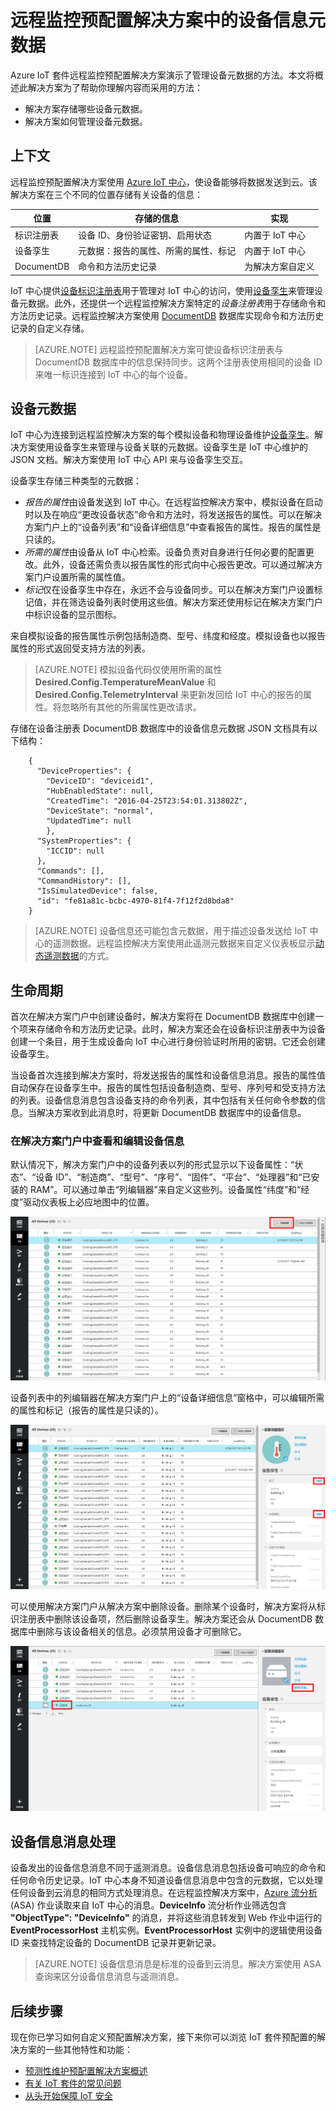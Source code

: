 <properties
 pageTitle="远程监控解决方案中的设备信息元数据 | Azure"
 description="介绍 Azure IoT 预配置解决方案远程监控及其体系结构。"
 services=""
 suite="iot-suite"
 documentationCenter=""
 authors="dominicbetts"
 manager="timlt"
 editor=""/>

<tags
 ms.service="iot-suite"
 ms.devlang="na"
 ms.topic="article"
 ms.tgt_pltfrm="na"
 ms.workload="na"
 ms.date="02/15/2017"
 ms.author="dobett"
 wacn.date="03/28/2017"/>  


# 远程监控预配置解决方案中的设备信息元数据

Azure IoT 套件远程监控预配置解决方案演示了管理设备元数据的方法。本文将概述此解决方案为了帮助你理解内容而采用的方法：

- 解决方案存储哪些设备元数据。
- 解决方案如何管理设备元数据。

## 上下文
远程监控预配置解决方案使用 [Azure IoT 中心][lnk-iot-hub]，使设备能够将数据发送到云。该解决方案在三个不同的位置存储有关设备的信息：

| 位置 | 存储的信息 | 实现 |
| -------- | ------------------ | -------------- |
| 标识注册表 | 设备 ID、身份验证密钥、启用状态 | 内置于 IoT 中心 |
| 设备孪生 | 元数据：报告的属性、所需的属性、标记 | 内置于 IoT 中心 |
| DocumentDB | 命令和方法历史记录 | 为解决方案自定义 |

IoT 中心提供[设备标识注册表][lnk-identity-registry]用于管理对 IoT 中心的访问，使用[设备孪生][lnk-device-twin]来管理设备元数据。此外，还提供一个远程监控解决方案特定的*设备注册表*用于存储命令和方法历史记录。远程监控解决方案使用 [DocumentDB][lnk-docdb] 数据库实现命令和方法历史记录的自定义存储。

> [AZURE.NOTE]
远程监控预配置解决方案可使设备标识注册表与 DocumentDB 数据库中的信息保持同步。这两个注册表使用相同的设备 ID 来唯一标识连接到 IoT 中心的每个设备。
> 
> 

## 设备元数据
IoT 中心为连接到远程监控解决方案的每个模拟设备和物理设备维护[设备孪生][lnk-device-twin]。解决方案使用设备孪生来管理与设备关联的元数据。设备孪生是 IoT 中心维护的 JSON 文档。解决方案使用 IoT 中心 API 来与设备孪生交互。

设备孪生存储三种类型的元数据：

- *报告的属性*由设备发送到 IoT 中心。在远程监控解决方案中，模拟设备在启动时以及在响应“更改设备状态”命令和方法时，将发送报告的属性。可以在解决方案门户上的“设备列表”和“设备详细信息”中查看报告的属性。报告的属性是只读的。
- *所需的属性*由设备从 IoT 中心检索。设备负责对自身进行任何必要的配置更改。此外，设备还需负责以报告属性的形式向中心报告更改。可以通过解决方案门户设置所需的属性值。
- *标记*仅在设备孪生中存在，永远不会与设备同步。可以在解决方案门户设置标记值，并在筛选设备列表时使用这些值。解决方案还使用标记在解决方案门户中标识设备的显示图标。

来自模拟设备的报告属性示例包括制造商、型号、纬度和经度。模拟设备也以报告属性的形式返回受支持方法的列表。

> [AZURE.NOTE]
模拟设备代码仅使用所需的属性 **Desired.Config.TemperatureMeanValue** 和 **Desired.Config.TelemetryInterval** 来更新发回给 IoT 中心的报告的属性。将忽略所有其他的所需属性更改请求。

存储在设备注册表 DocumentDB 数据库中的设备信息元数据 JSON 文档具有以下结构：


		{
		  "DeviceProperties": {
		    "DeviceID": "deviceid1",
		    "HubEnabledState": null,
		    "CreatedTime": "2016-04-25T23:54:01.313802Z",
		    "DeviceState": "normal",
		    "UpdatedTime": null
		    },
		  "SystemProperties": {
		    "ICCID": null
		  },
		  "Commands": [],
		  "CommandHistory": [],
		  "IsSimulatedDevice": false,
		  "id": "fe81a81c-bcbc-4970-81f4-7f12f2d8bda8"
		}



> [AZURE.NOTE]
> 设备信息还可能包含元数据，用于描述设备发送给 IoT 中心的遥测数据。远程监控解决方案使用此遥测元数据来自定义仪表板显示[动态遥测数据][lnk-dynamic-telemetry]的方式。
> 
> 

## 生命周期
首次在解决方案门户中创建设备时，解决方案将在 DocumentDB 数据库中创建一个项来存储命令和方法历史记录。此时，解决方案还会在设备标识注册表中为设备创建一个条目，用于生成设备向 IoT 中心进行身份验证时所用的密钥。它还会创建设备孪生。

当设备首次连接到解决方案时，将发送报告的属性和设备信息消息。报告的属性值自动保存在设备孪生中。报告的属性包括设备制造商、型号、序列号和受支持方法的列表。设备信息消息包含设备支持的命令列表，其中包括有关任何命令参数的信息。当解决方案收到此消息时，将更新 DocumentDB 数据库中的设备信息。

### 在解决方案门户中查看和编辑设备信息
默认情况下，解决方案门户中的设备列表以列的形式显示以下设备属性：“状态”、“设备 ID”、“制造商”、“型号”、“序号”、“固件”、“平台”、“处理器”和“已安装的 RAM”。可以通过单击“列编辑器”来自定义这些列。设备属性“纬度”和“经度”驱动仪表板上必应地图中的位置。

![设备列表中的列编辑器][img-device-list]  


设备列表中的列编辑器在解决方案门户上的“设备详细信息”窗格中，可以编辑所需的属性和标记（报告的属性是只读的）。

![设备详细信息窗格][img-device-edit]  


可以使用解决方案门户从解决方案中删除设备。删除某个设备时，解决方案将从标识注册表中删除该设备项，然后删除设备孪生。解决方案还会从 DocumentDB 数据库中删除与该设备相关的信息。必须禁用设备才可删除它。

![删除设备][img-device-remove]

## 设备信息消息处理
设备发出的设备信息消息不同于遥测消息。设备信息消息包括设备可响应的命令和任何命令历史记录。IoT 中心本身不知道设备信息消息中包含的元数据，它以处理任何设备到云消息的相同方式处理消息。在远程监控解决方案中，[Azure 流分析][lnk-stream-analytics] (ASA) 作业读取来自 IoT 中心的消息。**DeviceInfo** 流分析作业筛选包含 **"ObjectType": "DeviceInfo"** 的消息，并将这些消息转发到 Web 作业中运行的 **EventProcessorHost** 主机实例。**EventProcessorHost** 实例中的逻辑使用设备 ID 来查找特定设备的 DocumentDB 记录并更新记录。

> [AZURE.NOTE]
> 设备信息消息是标准的设备到云消息。解决方案使用 ASA 查询来区分设备信息消息与遥测消息。
> 
> 

## 后续步骤
现在你已学习如何自定义预配置解决方案，接下来你可以浏览 IoT 套件预配置的解决方案的一些其他特性和功能：

- [预测性维护预配置解决方案概述][lnk-predictive-overview]
- [有关 IoT 套件的常见问题][lnk-faq]
- [从头开始保障 IoT 安全][lnk-security-groundup]



<!-- Images and links -->
[img-device-list]: ./media/iot-suite-remote-monitoring-device-info/image1.png
[img-device-edit]: ./media/iot-suite-remote-monitoring-device-info/image2.png
[img-device-remove]: ./media/iot-suite-remote-monitoring-device-info/image3.png

[lnk-iot-hub]: /documentation/services/iot-hub/
[lnk-identity-registry]: /documentation/articles/iot-hub-devguide-identity-registry/
[lnk-device-twin]: /documentation/articles/iot-hub-devguide-device-twins/
[lnk-docdb]: /documentation/services/documentdb/
[lnk-stream-analytics]: /documentation/services/stream-analytics/
[lnk-dynamic-telemetry]: /documentation/articles/iot-suite-dynamic-telemetry/
[lnk-predictive-overview]: /documentation/articles/iot-suite-predictive-overview/
[lnk-faq]: /documentation/articles/iot-suite-faq/
[lnk-security-groundup]: /documentation/articles/securing-iot-ground-up/

<!---HONumber=Mooncake_0327_2017-->